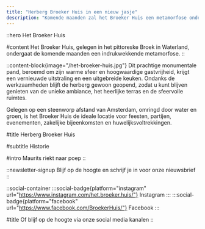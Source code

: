 ```yaml
---
title: "Herberg Broeker Huis in een nieuw jasje"
description: "Komende maanden zal het Broeker Huis een metamorfose ondergaan. De herberg zal een nieuwe uitstraling krijgen en de keuken zal worden uitgebreid. We blijven gewoon open tijdens de verbouwing."
---
```


::hero
Het Broeker Huis

#content
Het Broeker Huis, gelegen in het pittoreske Broek in Waterland, ondergaat de komende maanden een indrukwekkende metamorfose.
::

::content-block{image="/het-broeker-huis.jpg"}
Dit prachtige monumentale pand, beroemd om zijn warme sfeer en hoogwaardige gastvrijheid, krijgt een vernieuwde uitstraling en een uitgebreide keuken. Ondanks de werkzaamheden blijft de herberg gewoon geopend, zodat u kunt blijven genieten van de unieke ambiance, het heerlijke terras en de sfeervolle ruimtes.

Gelegen op een steenworp afstand van Amsterdam, omringd door water en groen, is het Broeker Huis de ideale locatie voor feesten, partijen, evenementen, zakelijke bijeenkomsten en huwelijksvoltrekkingen.

#title
Herberg Broeker Huis

#subtitle
Historie

#intro
Maurits riekt naar poep
::

::newsletter-signup
Blijf op de hoogte en schrijf je in voor onze nieuwsbrief
::

::social-container
:::social-badge{platform="instagram" url="https://www.instagram.com/het.broeker.huis/"}
Instagram
:::
:::social-badge{platform="facebook" url="https://www.facebook.com/BroekerHuis/"}
Facebook
:::

#title
Of blijf op de hoogte via onze social media kanalen
::
